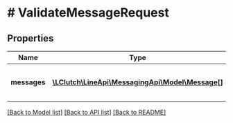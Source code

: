 # # ValidateMessageRequest

## Properties

Name | Type | Description | Notes
------------ | ------------- | ------------- | -------------
**messages** | [**\LClutch\LineApi\MessagingApi\Model\Message[]**](Message.md) | Array of message objects to validate |

[[Back to Model list]](../../README.md#models) [[Back to API list]](../../README.md#endpoints) [[Back to README]](../../README.md)
